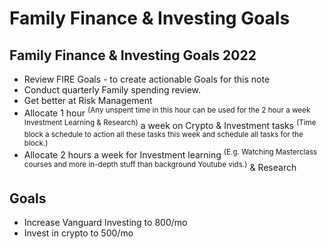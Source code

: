 
# Family Finance & Investing Goals

## Family Finance & Investing Goals 2022
-   Review FIRE Goals - to create actionable Goals for this note
-   Conduct quarterly Family spending review.
-   Get better at Risk Management
-   Allocate 1 hour <sup>(Any unspent time in this hour can be used for the 2 hour a week Investment Learning & Research)</sup> a week on Crypto & Investment tasks <sup>(Time block a schedule to action all these tasks this week and schedule all tasks for the block.)</sup>
-   Allocate 2 hours a week for Investment learning <sup>(E.g. Watching Masterclass courses and more in-depth stuff than background Youtube vids.)</sup> & Research


## Goals
- Increase Vanguard Investing to 800/mo 
- Invest in crypto to 500/mo